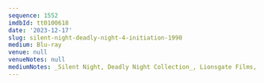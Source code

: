```yaml
---
sequence: 1552
imdbId: tt0100618
date: '2023-12-17'
slug: silent-night-deadly-night-4-initiation-1990
medium: Blu-ray
venue: null
venueNotes: null
mediumNotes: _Silent Night, Deadly Night Collection_, Lionsgate Films, 2022
---
```


